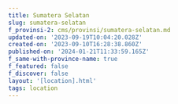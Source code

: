 ```yaml
---
title: Sumatera Selatan
slug: sumatera-selatan
f_provinsi-2: cms/provinsi/sumatera-selatan.md
updated-on: '2023-09-19T10:04:20.028Z'
created-on: '2023-09-10T16:28:38.860Z'
published-on: '2024-01-21T11:33:59.165Z'
f_same-with-province-name: true
f_featured: false
f_discover: false
layout: '[location].html'
tags: location
---
```



